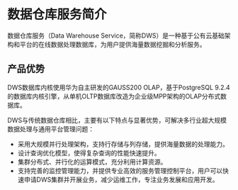 # 数据仓库服务简介<a name="zh-cn_topic_0049566048"></a>

数据仓库服务（Data Warehouse Service，简称DWS）是一种基于公有云基础架构和平台的在线数据处理数据库，为用户提供海量数据挖掘和分析服务。

## 产品优势<a name="section3015856394428"></a>

DWS数据库内核使用华为自主研发的GAUSS200 OLAP，基于PostgreSQL 9.2.4的数据库内核引擎，从单机OLTP数据库改造为企业级MPP架构的OLAP分布式数据库。

DWS与传统数据仓库相比，主要有以下特点与显著优势，可解决多行业超大规模数据处理与通用平台管理问题：

-   采用大规模并行处理架构，支持行存储与列存储，提供海量数据的处理能力。
-   设计查询优化模型，使得复杂查询的性能快速提升。
-   集群分布式、并行化的运算模式，充分利用计算资源。
-   支持完善的监控管理能力，并提供专业高效的服务管理控制平台，用户可以快速申请DWS集群并开展业务，减少运维工作，专注业务发展和应用开发。


